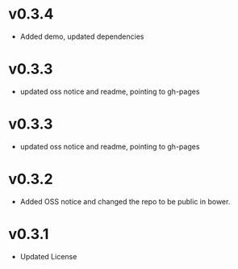 v0.3.4
==============================
* Added demo, updated dependencies

v0.3.3
==============================
* updated oss notice and readme, pointing to gh-pages

v0.3.3
==============================
* updated oss notice and readme, pointing to gh-pages

v0.3.2
==============================
* Added OSS notice and changed the repo to be public in bower.

v0.3.1
======================
* Updated License
